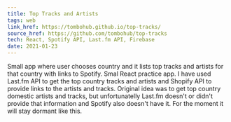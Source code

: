 ```yaml
---
title: Top Tracks and Artists
tags: web
link_href: https://tombohub.github.io/top-tracks/
source_href: https://github.com/tombohub/top-tracks
tech: React, Spotify API, Last.fm API, Firebase
date: 2021-01-23
---
```

Small app where user chooses country and it lists top tracks and artists for that country with links to Spotify. Smal React practice app. I have used Last.fm API to get the top country tracks and artists and Shopify API to provide links to the artists and tracks. Original idea was to get top country domestic artists and tracks, but unfortunatelly Last.fm doesn't or didn't provide that information and Spotify also doesn't have it. For the moment it will stay dormant like this. 